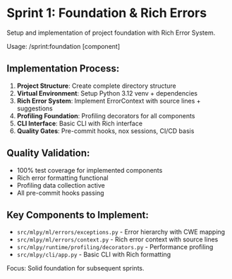 # Sprint 1: Foundation & Rich Errors

Setup and implementation of project foundation with Rich Error System.

Usage: /sprint:foundation [component]

## Implementation Process:
1. **Project Structure**: Create complete directory structure
2. **Virtual Environment**: Setup Python 3.12 venv + dependencies
3. **Rich Error System**: Implement ErrorContext with source lines + suggestions
4. **Profiling Foundation**: Profiling decorators for all components
5. **CLI Interface**: Basic CLI with Rich interface
6. **Quality Gates**: Pre-commit hooks, nox sessions, CI/CD basis

## Quality Validation:
- 100% test coverage for implemented components
- Rich error formatting functional
- Profiling data collection active
- All pre-commit hooks passing

## Key Components to Implement:
- `src/mlpy/ml/errors/exceptions.py` - Error hierarchy with CWE mapping
- `src/mlpy/ml/errors/context.py` - Rich error context with source lines
- `src/mlpy/runtime/profiling/decorators.py` - Performance profiling
- `src/mlpy/cli/app.py` - Basic CLI with Rich formatting

Focus: Solid foundation for subsequent sprints.